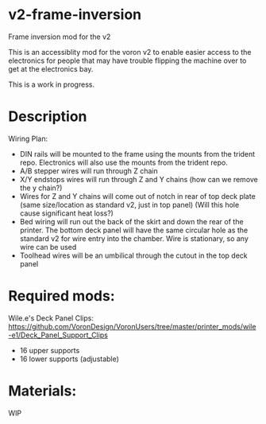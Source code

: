 # v2-frame-inversion
Frame inversion mod for the v2

This is an accessiblity mod for the voron v2 to enable easier access to the electronics for people that may have trouble flipping the machine over to get at the electronics bay.

This is a work in progress.

# Description

Wiring Plan:
* DIN rails will be mounted to the frame using the mounts from the trident repo. Electronics will also use the mounts from the trident repo.
* A/B stepper wires will run through Z chain
* X/Y endstops wires will run through Z and Y chains (how can we remove the y chain?)
* Wires for Z and Y chains will come out of notch in rear of top deck plate (same size/location as standard v2, just in top panel) (Will this hole cause significant heat loss?)
* Bed wiring will run out the back of the skirt and down the rear of the printer. The bottom deck panel will have the same circular hole as the standard v2 for wire entry into the chamber. Wire is stationary, so any wire can be used
* Toolhead wires will be an umbilical through the cutout in the top deck panel

# Required mods:

Wile.e's Deck Panel Clips:
https://github.com/VoronDesign/VoronUsers/tree/master/printer_mods/wile-e1/Deck_Panel_Support_Clips
* 16 upper supports
* 16 lower supports (adjustable)



# Materials:

WIP

